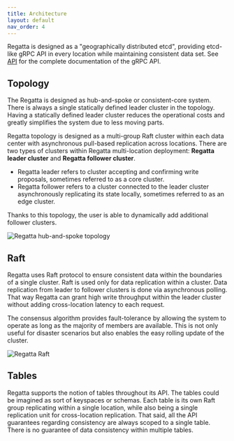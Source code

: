 ```yaml
---
title: Architecture
layout: default
nav_order: 4
---
```


Regatta is designed as a "geographically distributed etcd", providing etcd-like gRPC API in every location
while maintaining consistent data set. See [API](/api) for the complete documentation of the gRPC API.

## Topology

The Regatta is designed as hub-and-spoke or consistent-core system. There is always a single statically
defined leader cluster in the topology. Having a statically defined leader cluster reduces the operational
costs and greatly simplifies the system due to less moving parts.

Regatta topology is designed as a multi-group Raft cluster within each data center with asynchronous
pull-based replication across locations. There are two types of clusters within Regatta multi-location deployment:
**Regatta leader cluster** and **Regatta follower cluster**.

* Regatta leader refers to cluster accepting and confirming write proposals, sometimes referred to as a core cluster.
* Regatta follower refers to a cluster connected to the leader cluster asynchronously replicating its state locally,
  sometimes referred to as an edge cluster.

Thanks to this topology, the user is able to dynamically add additional follower clusters.

![Regatta hub-and-spoke topology](/static/topology.png "Regatta hub-and-spoke topology")

## Raft

Regatta uses Raft protocol to ensure consistent data within the boundaries of a single cluster. Raft is
used only for data replication within a cluster. Data replication from leader to follower clusters is
done via asynchronous polling. That way Regatta can grant high write throughput within the
leader cluster without adding cross-location latency to each request.

The consensus algorithm provides fault-tolerance by allowing the system to operate as long as the majority of members
are available. This is not only useful for disaster scenarios but also enables the easy rolling update of the cluster.

![Regatta Raft](/static/raft.png "Regatta Raft")

## Tables

Regatta supports the notion of tables throughout its API. The tables could be imagined as sort of keyspaces or schemas.
Each table is its own Raft group replicating within a single location, while also being a single replication unit for
cross-location replication. That said, all the API guarantees regarding consistency are always scoped to a single table.
There is no guarantee of data consistency within multiple tables.
